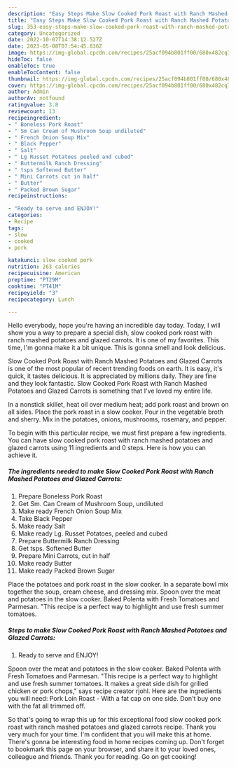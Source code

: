 ```yaml
---
description: "Easy Steps Make Slow Cooked Pork Roast with Ranch Mashed Potatoes and Glazed Carrots yang Delicious"
title: "Easy Steps Make Slow Cooked Pork Roast with Ranch Mashed Potatoes and Glazed Carrots yang Delicious"
slug: 353-easy-steps-make-slow-cooked-pork-roast-with-ranch-mashed-potatoes-and-glazed-carrots-yang-delicious
category: Uncategorized
date: 2022-10-07T14:38:12.527Z
date: 2023-05-08T07:54:45.836Z
image: https://img-global.cpcdn.com/recipes/25acf094b801ff00/680x482cq70/slow-cooked-pork-roast-with-ranch-mashed-potatoes-and-glazed-carrots-recipe-main-photo.jpg
hideToc: false
enableToc: true
enableTocContent: false
thumbnail: https://img-global.cpcdn.com/recipes/25acf094b801ff00/680x482cq70/slow-cooked-pork-roast-with-ranch-mashed-potatoes-and-glazed-carrots-recipe-main-photo.jpg
cover: https://img-global.cpcdn.com/recipes/25acf094b801ff00/680x482cq70/slow-cooked-pork-roast-with-ranch-mashed-potatoes-and-glazed-carrots-recipe-main-photo.jpg
author: Admin
authorAv: notfound
ratingvalue: 3.8
reviewcount: 13
recipeingredient:
- " Boneless Pork Roast"
- " Sm Can Cream of Mushroom Soup undiluted"
- " French Onion Soup Mix"
- " Black Pepper"
- " Salt"
- " Lg Russet Potatoes peeled and cubed"
- " Buttermilk Ranch Dressing"
- " tsps Softened Butter"
- " Mini Carrots cut in half"
- " Butter"
- " Packed Brown Sugar"
recipeinstructions:

- "Ready to serve and ENJOY!"
categories:
- Recipe
tags:
- slow
- cooked
- pork

katakunci: slow cooked pork 
nutrition: 263 calories
recipecuisine: American
preptime: "PT29M"
cooktime: "PT41M"
recipeyield: "3"
recipecategory: Lunch

---
```



Hello everybody, hope you're having an incredible day today. Today, I will show you a way to prepare a special dish, slow cooked pork roast with ranch mashed potatoes and glazed carrots. It is one of my favorites. This time, I'm gonna make it a bit unique. This is gonna smell and look delicious.

Slow Cooked Pork Roast with Ranch Mashed Potatoes and Glazed Carrots is one of the most popular of recent trending foods on earth. It is easy, it's quick, it tastes delicious. It is appreciated by millions daily. They are fine and they look fantastic. Slow Cooked Pork Roast with Ranch Mashed Potatoes and Glazed Carrots is something that I've loved my entire life.

In a nonstick skillet, heat oil over medium heat; add pork roast and brown on all sides. Place the pork roast in a slow cooker. Pour in the vegetable broth and sherry. Mix in the potatoes, onions, mushrooms, rosemary, and pepper.


To begin with this particular recipe, we must first prepare a few ingredients. You can have slow cooked pork roast with ranch mashed potatoes and glazed carrots using 11 ingredients and 0 steps. Here is how you can achieve it.

<!--inarticleads1-->

##### The ingredients needed to make Slow Cooked Pork Roast with Ranch Mashed Potatoes and Glazed Carrots:

1. Prepare  Boneless Pork Roast
1. Get  Sm. Can Cream of Mushroom Soup, undiluted
1. Make ready  French Onion Soup Mix
1. Take  Black Pepper
1. Make ready  Salt
1. Make ready  Lg. Russet Potatoes, peeled and cubed
1. Prepare  Buttermilk Ranch Dressing
1. Get  tsps. Softened Butter
1. Prepare  Mini Carrots, cut in half
1. Make ready  Butter
1. Make ready  Packed Brown Sugar


Place the potatoes and pork roast in the slow cooker. In a separate bowl mix together the soup, cream cheese, and dressing mix. Spoon over the meat and potatoes in the slow cooker. Baked Polenta with Fresh Tomatoes and Parmesan. &#34;This recipe is a perfect way to highlight and use fresh summer tomatoes. 

<!--inarticleads2-->

##### Steps to make Slow Cooked Pork Roast with Ranch Mashed Potatoes and Glazed Carrots:


1. Ready to serve and ENJOY!

Spoon over the meat and potatoes in the slow cooker. Baked Polenta with Fresh Tomatoes and Parmesan. &#34;This recipe is a perfect way to highlight and use fresh summer tomatoes. It makes a great side dish for grilled chicken or pork chops,&#34; says recipe creator rjohl. Here are the ingredients you will need: Pork Loin Roast - With a fat cap on one side. Don&#39;t buy one with the fat all trimmed off. 

So that's going to wrap this up for this exceptional food slow cooked pork roast with ranch mashed potatoes and glazed carrots recipe. Thank you very much for your time. I'm confident that you will make this at home. There's gonna be interesting food in home recipes coming up. Don't forget to bookmark this page on your browser, and share it to your loved ones, colleague and friends. Thank you for reading. Go on get cooking!

